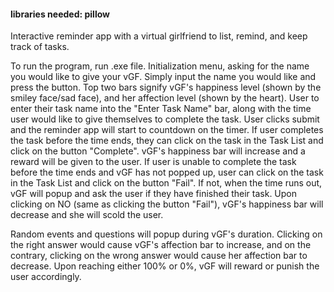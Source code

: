 #### libraries needed: pillow

Interactive reminder app with a virtual girlfriend to list, remind, and keep track of tasks. 

To run the program, run .exe file.
Initialization menu, asking for the name you would like to give your vGF. Simply input the name you would like and press the button.
Top two bars signify vGF's happiness level (shown by the smiley face/sad face), and her affection level (shown by the heart).
User to enter their task name into the "Enter Task Name" bar, along with the time user would like to give themselves to complete the task.
User clicks submit and the reminder app will start to countdown on the timer.
If user completes the task before the time ends, they can click on the task in the Task List and click on the button "Complete". vGF's happiness bar will increase and a reward will be given to the user.
If user is unable to complete the task before the time ends and vGF has not popped up, user can click on the task in the Task List and click on the button "Fail". If not, when the time runs out, vGF will popup and ask the user if they have finished their task. Upon clicking on NO (same as clicking the button "Fail"), vGF's happiness bar will decrease and she will scold the user. 

Random events and questions will popup during vGF's duration. Clicking on the right answer would cause vGF's affection bar to increase, and on the contrary, clicking on the wrong answer would cause her affection bar to decrease.
Upon reaching either 100% or 0%, vGF will reward or punish the user accordingly.
